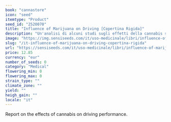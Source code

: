 ```yaml
---
book: "cannastore"
icon: "seed"
itemtype: "Product"
seed_id: "2520070"
title: "Influence of Marijuana on Driving [Copertina Rigida]"
description: "Un'analisi di alcuni studi sugli effetti della cannabis sulla guida, anche nel traffico. Ordinate ora Influence of Marijuana on Driving."
image: "https://img.sensiseeds.com/it/uso-medicinale/libri/influence-of-marijuana-on-driving-image.png"
slug: "/it-influence-of-marijuana-on-driving-copertina-rigida"
url: "https://sensiseeds.com/it/uso-medicinale/libri/influence-of-marijuana-on-driving?a_aid=cannastore"
price: 12.85
currency: "eur"
number_of_seeds: 0
category: "Medical"
flowering_min: 0
flowering_max: 0
strain_type: ""
climate_zone: ""
yield: ""
heigh_gain: ""
locale: "it"
---
```

Report on the effects of cannabis on driving performance.
